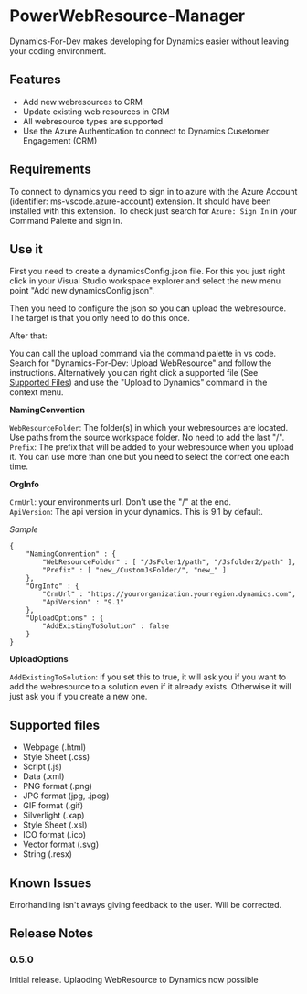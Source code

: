 # PowerWebResource-Manager

Dynamics-For-Dev makes developing for Dynamics easier without leaving your coding environment.

## Features

* Add new webresources to CRM
* Update existing web resources in CRM
* All webresource types are supported
* Use the Azure Authentication to connect to Dynamics Cusetomer Engagement (CRM)

## Requirements

To connect to dynamics you need to sign in to azure with the Azure Account (identifier: ms-vscode.azure-account) extension. It should have been installed with this extension.
To check just search for `Azure: Sign In` in your Command Palette and sign in.

## Use it

First you need to create a dynamicsConfig.json file. For this you just right click in your Visual Studio workspace explorer and select the new menu point "Add new dynamicsConfig.json".

Then you need to configure the json so you can upload the webresource. The target is that you only need to do this once.

After that:

You can call the upload command via the command palette in vs code. Search for "Dynamics-For-Dev: Upload WebResource" and follow the instructions.
Alternatively you can right click a supported file (See [Supported Files](#supported-files)) and use the "Upload to Dynamics" command in the context menu.

**NamingConvention** 

`WebResourceFolder`: The folder(s) in which your webresources are located. Use paths from the source workspace folder. No need to add the last "/". <br/>
`Prefix`: The prefix that will be added to your webresource when you upload it. You can use more than one but you need to select the correct one each time. <br/>

**OrgInfo**

`CrmUrl`: your environments url. Don't use the "/" at the end. <br/>
`ApiVersion`: The api version in your dynamics. This is 9.1 by default. <br/>

*Sample*

```
{
    "NamingConvention" : {
        "WebResourceFolder" : [ "/JsFoler1/path", "/Jsfolder2/path" ],
        "Prefix" : [ "new_/CustomJsFolder/", "new_" ]
    },
    "OrgInfo" : {
        "CrmUrl" : "https://yourorganization.yourregion.dynamics.com",
        "ApiVersion" : "9.1"
    },
    "UploadOptions" : {
        "AddExistingToSolution" : false
    }
}
```

**UploadOptions**

`AddExistingToSolution`: if you set this to true, it will ask you if you want to add the webresource to a solution even if it already exists. Otherwise it will just ask you if you create a new one. <br/>

## Supported files

* Webpage (.html)
* Style Sheet (.css)
* Script (.js)
* Data (.xml)
* PNG format (.png)
* JPG format (jpg, .jpeg)
* GIF format (.gif)
* Silverlight (.xap)
* Style Sheet (.xsl)
* ICO format (.ico)
* Vector format (.svg)
* String (.resx)

## Known Issues

Errorhandling isn't aways giving feedback to the user. Will be corrected.

## Release Notes

### 0.5.0

Initial release. Uplaoding WebResource to Dynamics now possible
